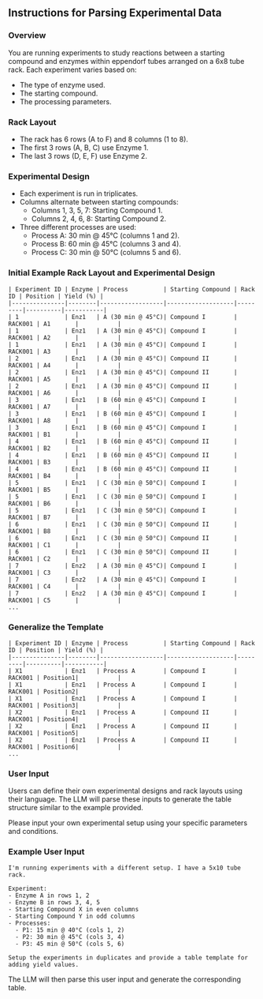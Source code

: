 ## Instructions for Parsing Experimental Data

### Overview
You are running experiments to study reactions between a starting compound and enzymes within eppendorf tubes arranged on a 6x8 tube rack. Each experiment varies based on:
- The type of enzyme used.
- The starting compound.
- The processing parameters.

### Rack Layout
- The rack has 6 rows (A to F) and 8 columns (1 to 8).
- The first 3 rows (A, B, C) use Enzyme 1.
- The last 3 rows (D, E, F) use Enzyme 2.
  
### Experimental Design
- Each experiment is run in triplicates.
- Columns alternate between starting compounds:
  - Columns 1, 3, 5, 7: Starting Compound 1.
  - Columns 2, 4, 6, 8: Starting Compound 2.
- Three different processes are used:
  - Process A: 30 min @ 45°C (columns 1 and 2).
  - Process B: 60 min @ 45°C (columns 3 and 4).
  - Process C: 30 min @ 50°C (columns 5 and 6).

### Initial Example Rack Layout and Experimental Design
```
| Experiment ID | Enzyme | Process          | Starting Compound | Rack ID | Position | Yield (%) |
|---------------|--------|------------------|-------------------|---------|----------|-----------|
| 1             | Enz1   | A (30 min @ 45°C)| Compound I        | RACK001 | A1       |           |
| 1             | Enz1   | A (30 min @ 45°C)| Compound I        | RACK001 | A2       |           |
| 1             | Enz1   | A (30 min @ 45°C)| Compound I        | RACK001 | A3       |           |
| 2             | Enz1   | A (30 min @ 45°C)| Compound II       | RACK001 | A4       |           |
| 2             | Enz1   | A (30 min @ 45°C)| Compound II       | RACK001 | A5       |           |
| 2             | Enz1   | A (30 min @ 45°C)| Compound II       | RACK001 | A6       |           |
| 3             | Enz1   | B (60 min @ 45°C)| Compound I        | RACK001 | A7       |           |
| 3             | Enz1   | B (60 min @ 45°C)| Compound I        | RACK001 | A8       |           |
| 3             | Enz1   | B (60 min @ 45°C)| Compound I        | RACK001 | B1       |           |
| 4             | Enz1   | B (60 min @ 45°C)| Compound II       | RACK001 | B2       |           |
| 4             | Enz1   | B (60 min @ 45°C)| Compound II       | RACK001 | B3       |           |
| 4             | Enz1   | B (60 min @ 45°C)| Compound II       | RACK001 | B4       |           |
| 5             | Enz1   | C (30 min @ 50°C)| Compound I        | RACK001 | B5       |           |
| 5             | Enz1   | C (30 min @ 50°C)| Compound I        | RACK001 | B6       |           |
| 5             | Enz1   | C (30 min @ 50°C)| Compound I        | RACK001 | B7       |           |
| 6             | Enz1   | C (30 min @ 50°C)| Compound II       | RACK001 | B8       |           |
| 6             | Enz1   | C (30 min @ 50°C)| Compound II       | RACK001 | C1       |           |
| 6             | Enz1   | C (30 min @ 50°C)| Compound II       | RACK001 | C2       |           |
| 7             | Enz2   | A (30 min @ 45°C)| Compound I        | RACK001 | C3       |           |
| 7             | Enz2   | A (30 min @ 45°C)| Compound I        | RACK001 | C4       |           |
| 7             | Enz2   | A (30 min @ 45°C)| Compound I        | RACK001 | C5       |           |
...
```
### Generalize the Template

```
| Experiment ID | Enzyme | Process          | Starting Compound | Rack ID | Position | Yield (%) |
|---------------|--------|------------------|-------------------|---------|----------|-----------|
| X1            | Enz1   | Process A        | Compound I        | RACK001 | Position1|           |
| X1            | Enz1   | Process A        | Compound I        | RACK001 | Position2|           |
| X1            | Enz1   | Process A        | Compound I        | RACK001 | Position3|           |
| X2            | Enz1   | Process A        | Compound II       | RACK001 | Position4|           |
| X2            | Enz1   | Process A        | Compound II       | RACK001 | Position5|           |
| X2            | Enz1   | Process A        | Compound II       | RACK001 | Position6|           |
...
```

### User Input
Users can define their own experimental designs and rack layouts using their language. The LLM will parse these inputs to generate the table structure similar to the example provided.

Please input your own experimental setup using your specific parameters and conditions.

### Example User Input
```
I'm running experiments with a different setup. I have a 5x10 tube rack.

Experiment:
- Enzyme A in rows 1, 2
- Enzyme B in rows 3, 4, 5
- Starting Compound X in even columns
- Starting Compound Y in odd columns
- Processes:
  - P1: 15 min @ 40°C (cols 1, 2)
  - P2: 30 min @ 45°C (cols 3, 4)
  - P3: 45 min @ 50°C (cols 5, 6)

Setup the experiments in duplicates and provide a table template for adding yield values.
```

The LLM will then parse this user input and generate the corresponding table.